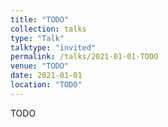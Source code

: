 ```yaml
---
title: "TODO"
collection: talks
type: "Talk"
talktype: "invited"
permalink: /talks/2021-01-01-TODO
venue: "TODO"
date: 2021-01-01
location: "TODO"
---
```

TODO